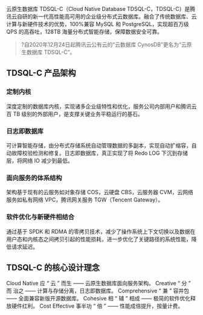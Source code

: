 
云原生数据库 TDSQL-C（Cloud Native Database TDSQL-C，TDSQL-C）是腾讯云自研的新一代高性能高可用的企业级分布式云数据库。融合了传统数据库、云计算与新硬件技术的优势，100%兼容 MySQL 和 PostgreSQL，实现超百万级 QPS 的高吞吐，128TB 海量分布式智能存储，保障数据安全可靠。

>?自2020年12月24日起腾讯云公有云的“云数据库 CynosDB”更名为“云原生数据库 TDSQL-C”。

## TDSQL-C 产品架构
### 定制内核
深度定制的数据库内核，实现诸多企业级特性和优化，服务公司内部用户和腾讯云百 TB 级别的外部用户，是支撑关键业务平稳运行的基石。

### 日志即数据库
可计算智能存储，由分布式存储系统自动管理数据的多副本，实现自动扩缩容，自动故障校验检测和修复。日志即数据库，真正实现了将 Redo LOG 下沉到存储层，将网络 IO 减少到最低。

### 面向服务的体系结构
架构基于现有的云服务如对象存储 COS，云硬盘 CBS，云服务器 CVM，云网络服务如私有网络 VPC，腾讯网关服务 TGW（Tencent Gateway）。

### 软件优化与新硬件相结合
通过基于 SPDK 和 RDMA 的零拷贝技术，减少了操作系统上下文切换以及数据在用户态和内核态之间拷贝引起的性能损耗，进一步优化了关键路径的系统性能，降低请求延迟。

## TDSQL-C 的核心设计理念
Cloud Native 应 “ 云 ” 而生 —— 云原生数据库面向服务架构。
Creative “ 分 ” 而 治之 —— 计算与存储分离，日志即数据库。
Comprehensive “ 兼 ” 容并包 —— 全面兼容新版开源数据库。
Cohesive 相 “ 辅 ” 相成 —— 极简的软件优化释放硬件红利。
Cost Effective  事半功 “ 倍 ” —— 性能成倍提升，按量计费。
